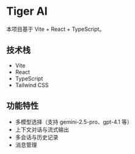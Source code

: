 # Tiger AI

本项目基于 Vite + React + TypeScript。

## 技术栈

- Vite
- React
- TypeScript
- Tailwind CSS

## 功能特性

- 多模型选择（支持 gemini-2.5-pro、gpt-4.1 等）
- 上下文对话与流式输出
- 多会话与历史记录
- 消息管理
